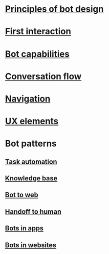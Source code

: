 # [Principles of bot design](~/design/bot-design-principles.md)
# [First interaction](~/design/bot-design-first-interaction.md)
# [Bot capabilities](~/design/bot-design-capabilities.md)
# [Conversation flow](~/design/bot-design-conversation-flow.md)
# [Navigation](~/design/bot-design-navigation.md)
# [UX elements](~/design/bot-design-user-experience.md)
# Bot patterns
## [Task automation](~/design/bot-design-pattern-task-automation.md)
## [Knowledge base](~/design/bot-design-pattern-knowledge-base.md)
## [Bot to web](~/design/bot-design-pattern-integrate-browser.md)
## [Handoff to human](~/design/bot-design-pattern-handoff-human.md)
## [Bots in apps](~/design/patterns-bot-design-pattern-embed-app.md)
## [Bots in websites](~/design/bot-design-pattern-embed-web-site.md)